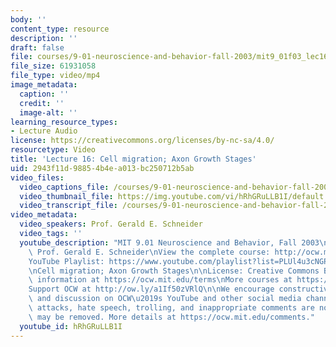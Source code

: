 ```yaml
---
body: ''
content_type: resource
description: ''
draft: false
file: courses/9-01-neuroscience-and-behavior-fall-2003/mit9_01f03_lec16_360p_16_9.mp4
file_size: 61931058
file_type: video/mp4
image_metadata:
  caption: ''
  credit: ''
  image-alt: ''
learning_resource_types:
- Lecture Audio
license: https://creativecommons.org/licenses/by-nc-sa/4.0/
resourcetype: Video
title: 'Lecture 16: Cell migration; Axon Growth Stages'
uid: 2943f11d-9885-4b4e-a013-bc250712b5ab
video_files:
  video_captions_file: /courses/9-01-neuroscience-and-behavior-fall-2003/1weTrTDGkbP8Ox8X39R1EhrzJ_op1fqgk_transcript.webvtt
  video_thumbnail_file: https://img.youtube.com/vi/hRhGRuLLB1I/default.jpg
  video_transcript_file: /courses/9-01-neuroscience-and-behavior-fall-2003/1weTrTDGkbP8Ox8X39R1EhrzJ_op1fqgk_transcript.pdf
video_metadata:
  video_speakers: Prof. Gerald E. Schneider
  video_tags: ''
  youtube_description: "MIT 9.01 Neuroscience and Behavior, Fall 2003\nInstructor:\
    \ Prof. Gerald E. Schneider\nView the complete course: http://ocw.mit.edu/courses/brain-and-cognitive-sciences/9-01-neuroscience-and-behavior-fall-2003\n\
    YouTube Playlist: https://www.youtube.com/playlist?list=PLUl4u3cNGP63U7FmbKD9KClb-94dyPJim\n\
    \nCell migration; Axon Growth Stages\n\nLicense: Creative Commons BY-NC-SA\nMore\
    \ information at https://ocw.mit.edu/terms\nMore courses at https://ocw.mit.edu\n\
    Support OCW at http://ow.ly/a1If50zVRlQ\n\nWe encourage constructive comments\
    \ and discussion on OCW\u2019s YouTube and other social media channels. Personal\
    \ attacks, hate speech, trolling, and inappropriate comments are not allowed and\
    \ may be removed. More details at https://ocw.mit.edu/comments."
  youtube_id: hRhGRuLLB1I
---
```


